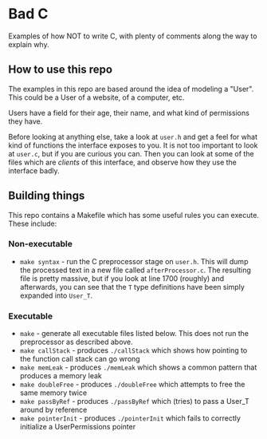 # Bad C
Examples of how NOT to write C, with plenty of comments along the way to explain why.

## How to use this repo
The examples in this repo are based around the idea of modeling a "User".  This could be a User of a website, of a computer, etc.

Users have a field for their age, their name, and what kind of permissions they have.

Before looking at anything else, take a look at `user.h` and get a feel for what kind of functions the interface exposes to you.  It is not too important to look at `user.c`, but if you are curious you can.  Then you can look at some of the files which are *clients* of this interface, and observe how they use the interface badly.

## Building things
This repo contains a Makefile which has some useful rules you can execute.  These include:

### Non-executable
* `make syntax` - run the C preprocessor stage on `user.h`.  This will dump the processed text in a new file called `afterProcessor.c`.  The resulting file is pretty massive, but if you look at line 1700 (roughly) and afterwards, you can see that the `T` type definitions have been simply expanded into `User_T`.

### Executable
* `make` - generate all executable files listed below. This does not run the preprocessor as described above.
* `make callStack` - produces `./callStack` which shows how pointing to the function call stack can go wrong
* `make memLeak` - produces `./memLeak` which shows a common pattern that produces a memory leak
* `make doubleFree` - produces `./doubleFree` which attempts to free the same memory twice
* `make passByRef` - produces `./passByRef` which (tries) to pass a User_T around by reference
* `make pointerInit` - produces `./pointerInit` which fails to correctly initialize a UserPermissions pointer
